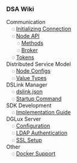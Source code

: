 ### DSA Wiki

Communication<br/>
&emsp;◌ [Initializing Connection](Protocol-Communication)<br/>
&emsp;◌ [Node API](Node-API)<br/>
&emsp;&emsp;◌ [Methods](Methods)<br/>
&emsp;&emsp;◌ [Broker](Broker)<br/>
&emsp;◌ [Tokens](Token-Based-Handshake)<br/>
Distributed Service Model<br/>
&emsp;◌ [Node Configs](Configs)<br/>
&emsp;◌ [Value Types](Value-Types)<br/>
DSLink Manager<br/>
&emsp;◌ [dslink.json](dslink.json)<br/>
&emsp;◌ [Startup Command](Startup-Command)<br/>
SDK Development<br/>
&emsp;◌ [Implementation Guide](SDK-Implementation-Guide)<br/>
DGLux Server<br/>
&emsp;◌ [Configuration](DGLux-Server-Options)<br/>
&emsp;◌ [LDAP Authentication](DGLux-Server---LDAP-Authentication)<br/>
&emsp;◌ [SSL Setup](DGLux-Server---SSL)<br/>
Other<br/>
&emsp;◌ [Docker Support](Docker-Support)
